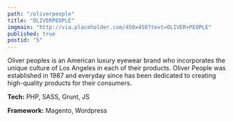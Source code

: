 ```yaml
---
path: "/oliverpeople"
title: "OLIVERPEOPLE"
imgmain: "http://via.placeholder.com/450x450?text=OLIVER+PEOPLE"
published: true
postid: "5"
---
```


Oliver peoples is an American luxury eyewear brand who incorporates the unique culture of Los Angeles in each of their products. Oliver People was established in 1987 and everyday since has been dedicated to creating high-quality products for their consumers.

**Tech:** PHP, SASS, Grunt, JS

**Framework:** Magento, Wordpress
